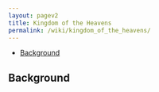 ```yaml
---
layout: pagev2
title: Kingdom of the Heavens
permalink: /wiki/kingdom_of_the_heavens/
---
```


- [Background](#background)

## Background
